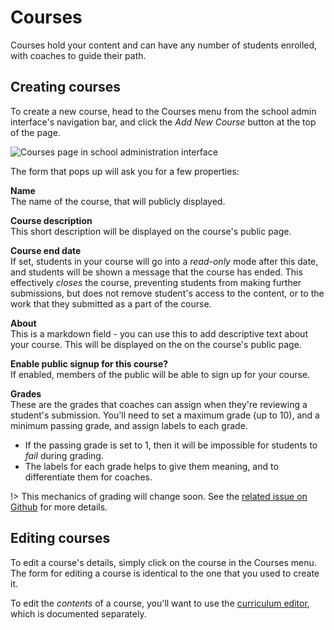 # Courses

Courses hold your content and can have any number of students enrolled, with coaches to guide their path.

## Creating courses

To create a new course, head to the Courses menu from the school admin interface's navigation bar, and click the _Add New Course_ button at the top of the page.

![Courses page in school administration interface](https://res.cloudinary.com/sv-co/image/upload/v1574237472/pupilfirst_documentation/courses/courses_page_p8p5tg.png)

The form that pops up will ask you for a few properties:

**Name**\
The name of the course, that will publicly displayed.

**Course description**\
This short description will be displayed on the course's public page.

**Course end date**\
If set, students in your course will go into a _read-only_ mode after this date, and students will be shown a message that the course has ended. This effectively _closes_ the course, preventing students from making further submissions, but does not remove student's access to the content, or to the work that they submitted as a part of the course.

**About**\
This is a markdown field - you can use this to add descriptive text about your course. This will be displayed on the on the course's public page.

**Enable public signup for this course?**\
If enabled, members of the public will be able to sign up for your course.

**Grades**\
These are the grades that coaches can assign when they're reviewing a student's submission. You'll need to set a maximum grade (up to 10), and a minimum passing grade, and assign labels to each grade.

- If the passing grade is set to 1, then it will be impossible for students to _fail_ during grading.
- The labels for each grade helps to give them meaning, and to differentiate them for coaches.

!> This mechanics of grading will change soon. See the [related issue on Github](https://github.com/SVdotCO/pupilfirst/issues/14) for more details.

## Editing courses

To edit a course's details, simply click on the course in the Courses menu. The form for editing a course is identical to the one that you used to create it.

To edit the _contents_ of a course, you'll want to use the [curriculum editor](/curriculum_editor?id=curriculum-editor), which is documented separately.
